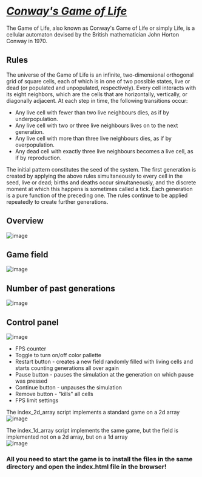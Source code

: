 # [_Conway's Game of Life_](https://en.wikipedia.org/wiki/Conway%27s_Game_of_Life)
The Game of Life, also known as Conway's Game of Life or simply Life, is a cellular automaton devised by the British mathematician John Horton Conway in 1970.

## Rules
The universe of the Game of Life is an infinite, two-dimensional orthogonal grid of square cells, 
each of which is in one of two possible states, live or dead (or populated and unpopulated, respectively). 
Every cell interacts with its eight neighbors, which are the cells that are horizontally, vertically, or diagonally adjacent. At each step in time, the following transitions occur:

* Any live cell with fewer than two live neighbours dies, as if by underpopulation.
* Any live cell with two or three live neighbours lives on to the next generation.
* Any live cell with more than three live neighbours dies, as if by overpopulation.
* Any dead cell with exactly three live neighbours becomes a live cell, as if by reproduction.

The initial pattern constitutes the seed of the system. The first generation is created by applying the above rules simultaneously to every cell in the seed,
live or dead; births and deaths occur simultaneously, and the discrete moment at which this happens is sometimes called a tick. Each generation is a pure function of the preceding one.
The rules continue to be applied repeatedly to create further generations.

## Overview
![image](https://github.com/user-attachments/assets/808130da-f33c-457a-a7cb-603cc402b1b0)

## Game field
![image](https://github.com/user-attachments/assets/dcbcfff8-4ee4-4037-a205-9494879a362e)

## Number of past generations
![image](https://github.com/user-attachments/assets/c1b8c8d2-b61e-4bf4-99c7-41975742b500)

## Сontrol panel
![image](https://github.com/user-attachments/assets/c02bfab7-7a1d-417d-b578-8aa26e56fdca)

* FPS counter
* Toggle to turn on/off color pallette
* Restart button - сreates a new field randomly filled with living cells and starts counting generations all over again
* Pause button - pauses the simulation at the generation on which pause was pressed
* Continue button - unpauses the simulation
* Remove button - "kills" all cells
* FPS limit settings

The index_2d_array script implements a standard game on a 2d array  
![image](https://github.com/user-attachments/assets/9a55eb40-72b3-4b4c-a1ab-6182d30d0f60)

The index_1d_array script implements the same game, but the field is implemented not on a 2d array, but on a 1d array  
![image](https://github.com/user-attachments/assets/177db26c-494d-460b-947d-d363c3575fc1)

### All you need to start the game is to install the files in the same directory and open the index.html file in the browser!
